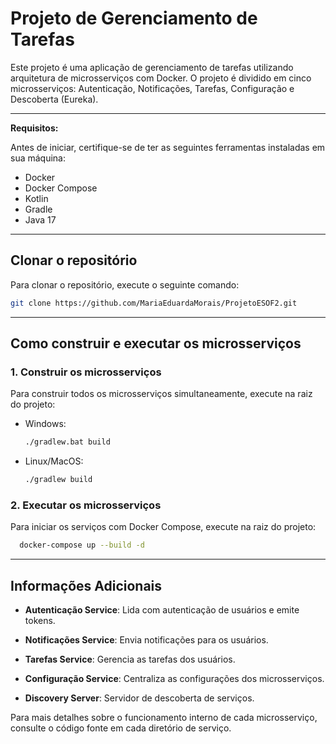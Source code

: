 # Projeto de Gerenciamento de Tarefas

Este projeto é uma aplicação de gerenciamento de tarefas utilizando arquitetura de microsserviços com Docker. O projeto é dividido em cinco microsserviços: Autenticação, Notificações, Tarefas, Configuração e Descoberta (Eureka).

---

**Requisitos:**

Antes de iniciar, certifique-se de ter as seguintes ferramentas instaladas em sua máquina:

* Docker
* Docker Compose
* Kotlin
* Gradle
* Java 17

---

## Clonar o repositório

Para clonar o repositório, execute o seguinte comando:

```bash
git clone https://github.com/MariaEduardaMorais/ProjetoESOF2.git
```

---

## Como construir e executar os microsserviços

### 1. Construir os microsserviços

Para construir todos os microsserviços simultaneamente, execute na raiz do projeto:

 - Windows:
    ```bash
    ./gradlew.bat build
    ```
 - Linux/MacOS:
    ```bash
    ./gradlew build
    ```

### 2. Executar os microsserviços

Para iniciar os serviços com Docker Compose, execute na raiz do projeto:

```bash
  docker-compose up --build -d
```

___

## Informações Adicionais

- **Autenticação Service**: Lida com autenticação de usuários e emite tokens.

- **Notificações Service**: Envia notificações para os usuários.

- **Tarefas Service**: Gerencia as tarefas dos usuários.

- **Configuração Service**: Centraliza as configurações dos microsserviços.

- **Discovery Server**: Servidor de descoberta de serviços.


Para mais detalhes sobre o funcionamento interno de cada microsserviço, consulte o código fonte em cada diretório de serviço.
